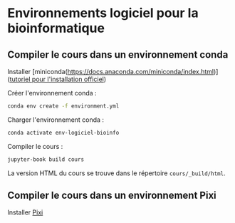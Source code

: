 # Environnements logiciel pour la bioinformatique

## Compiler le cours dans un environnement conda

Installer [miniconda(https://docs.anaconda.com/miniconda/index.html)] ([tutoriel pour l'installation officiel](https://python.sdv.u-paris.fr/annexe_B_install_python/))

Créer l'environnement conda :

```bash
conda env create -f environment.yml
```

Charger l'environnement conda :

```bash
conda activate env-logiciel-bioinfo
```

Compiler le cours :

```bash
jupyter-book build cours
```

La version HTML du cours se trouve dans le répertoire `cours/_build/html`.


## Compiler le cours dans un environnement Pixi


Installer [Pixi](https://pixi.sh/latest/)

